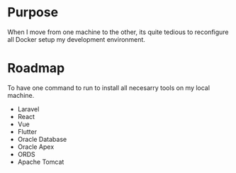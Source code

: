 # Purpose
When I move from one machine to the other, its quite tedious to reconfigure all Docker setup my development environment.

# Roadmap
To have one command to run to install all necesarry tools on my local machine.

- Laravel
- React
- Vue
- Flutter
- Oracle Database
- Oracle Apex
- ORDS
- Apache Tomcat
